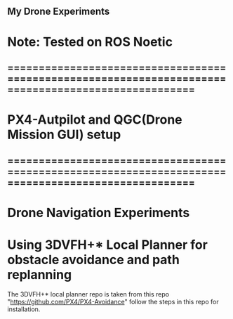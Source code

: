 ## My Drone Experiments
# Note: Tested on ROS Noetic
## ====================================================================================================
# PX4-Autpilot and QGC(Drone Mission GUI) setup
## ====================================================================================================
# Drone Navigation Experiments
# Using 3DVFH+* Local Planner for obstacle avoidance and path replanning
The 3DVFH+* local planner repo is taken from this repo "https://github.com/PX4/PX4-Avoidance" follow the steps in this repo for installation.
